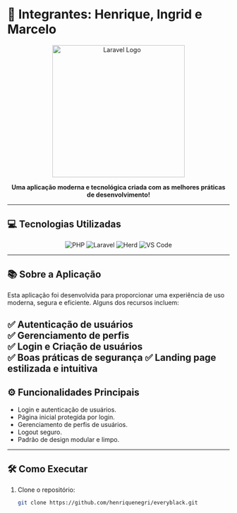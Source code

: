 # 🚀 Integrantes: Henrique, Ingrid e Marcelo

<p align="center">
  <img src="https://raw.githubusercontent.com/laravel/art/master/logo-lockup/5%20SVG/2%20CMYK/1%20Full%20Color/laravel-logolockup-cmyk-red.svg" width="300" alt="Laravel Logo">
</p>

<p align="center">
  <b>Uma aplicação moderna e tecnológica criada com as melhores práticas de desenvolvimento!</b>
</p>

---

## 💻 Tecnologias Utilizadas

<p align="center">
  <img src="https://img.shields.io/badge/PHP-777BB4?style=for-the-badge&logo=php&logoColor=white" alt="PHP">
  <img src="https://img.shields.io/badge/Laravel-FF2D20?style=for-the-badge&logo=laravel&logoColor=white" alt="Laravel">
  <img src="https://img.shields.io/badge/Herd-000000?style=for-the-badge&logo=laravel&logoColor=white" alt="Herd">
  <img src="https://img.shields.io/badge/VS%20Code-007ACC?style=for-the-badge&logo=visual-studio-code&logoColor=white" alt="VS Code">
</p>

---

## 📚 Sobre a Aplicação

Esta aplicação foi desenvolvida para proporcionar uma experiência de uso moderna, segura e eficiente. Alguns dos recursos incluem:

✅ **Autenticação de usuários**  
✅ **Gerenciamento de perfis**  
✅ **Login e Criação de usuários**  
✅ **Boas práticas de segurança**
✅ **Landing page estilizada e intuitiva**
---

## ⚙️ Funcionalidades Principais

- Login e autenticação de usuários.
- Página inicial protegida por login.
- Gerenciamento de perfis de usuários.
- Logout seguro.
- Padrão de design modular e limpo.

---

## 🛠️ Como Executar

1. Clone o repositório:
   ```bash
   git clone https://github.com/henriquenegri/everyblack.git
